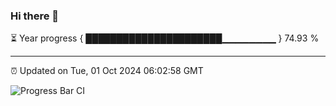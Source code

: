 ### Hi there 👋

⏳ Year progress { ██████████████████████▁▁▁▁▁▁▁▁ } 74.93 %

---

⏰ Updated on Tue, 01 Oct 2024 06:02:58 GMT

![Progress Bar CI](https://github.com/EinsPommes/EinsPommes/blob/main/.github/workflows/main.yml)
